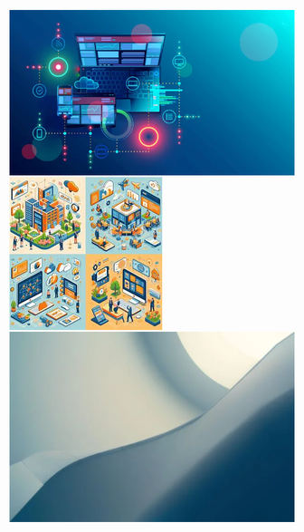 ![Alt text for web.webp](web.webp)
![Alt text for web2.jpg](web2.jpg)
![Alt text for blank.webp](blank.webp)

